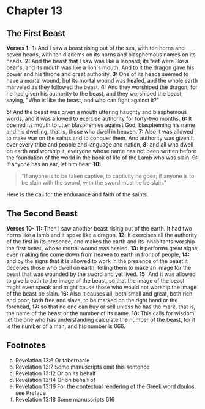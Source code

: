 # Chapter 13

## The First Beast

**Verses 1-**
**1:** And I saw a beast rising out of the sea, with ten horns and seven heads, with ten diadems on its horns and blasphemous names on its heads.
**2:** And the beast that I saw was like a leopard; its feet were like a bear's,  and its mouth was like a lion's mouth. And to it the dragon gave his power and his throne and great authority.
**3:** One of its heads seemed to have a mortal wound, but its mortal wound was healed, and the whole earth marveled as they followed the beast.
**4:** And they worshiped the dragon, for he had given his authority to the beast, and they worshiped the beast, saying, "Who is like the beast, and who can fight against it?"

**5:** And the beast was given a mouth uttering haughty and blasphemous words, and it was allowed to exercise authority for forty-two months.
**6:** It opened its mouth to utter blasphemies against God, blaspheming his name and his dwelling, that is, those who dwell in heaven.
**7:** Also it was allowed to make war on the saints and to conquer them. And authority was given it over every tribe and people and language and nation,
**8:** and all who dwell on earth and worship it, everyone whose name has not been written before the foundation of the world in the book of life of the Lamb who was slain.
**9:** If anyone has an ear, let him hear:
**10:** 
> "If anyone is to be taken captive,
> to captivity he goes;
> if anyone is to be slain with the sword,
> with the sword must he be slain."

Here is the call for the endurance and faith of the saints.

## The Second Beast

**Verses 10-**
**11:** Then I saw another beast rising out of the earth. It had two horns like a lamb and it spoke like a dragon.
**12:** It exercises all the authority of the first in its presence, and makes the earth and its inhabitants worship the first beast, whose mortal wound was healed.
**13:** It performs great signs, even making fire come down from heaven to earth in front of people,
**14:** and by the signs that it is allowed to work in the presence of the beast it deceives those who dwell on earth, telling them to make an image for the beast that was wounded by the sword and yet lived.
**15:** And it was allowed to give breath to the image of the beast, so that the image of the beast might even speak and might cause those who would not worship the image of the beast be slain.
**16:** Also it causes all, both small and great, both rich and poor, both free and slave, to be marked on the right hand or the forehead,
**17:** so that no one can buy or sell unless he has the mark, that is, the name of the beast or the number of its name.
**18:** This calls for wisdom: let the one who has understanding calculate the number of the beast, for it is the number of a man, and his number is 666.

## Footnotes

<ol type='a'>
	<li>Revelation 13:6 Or tabernacle</li>
	<li>Revelation 13:7 Some manuscripts omit this sentence</li>
	<li>Revelation 13:12 Or on its behalf</li>
	<li>Revelation 13:14 Or on behalf of</li>
	<li>Revelation 13:16 For the contextual rendering of the Greek word doulos, see Preface</li>
	<li>Revelation 13:18 Some manuscripts 616</li>
</ol>
